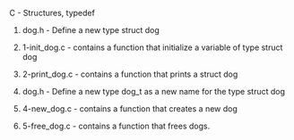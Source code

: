 C - Structures, typedef

1. dog.h - Define a new type struct dog

2. 1-init_dog.c - contains a function that initialize a variable of type struct dog

3. 2-print_dog.c - contains a function that prints a struct dog

4. dog.h - Define a new type dog_t as a new name for the type struct dog

5. 4-new_dog.c - contains a function that creates a new dog

6. 5-free_dog.c - contains a function that frees dogs.
